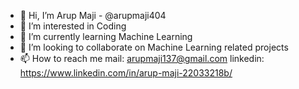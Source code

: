 - 👋 Hi, I’m Arup Maji - @arupmaji404
- 👀 I’m interested in Coding
- 🌱 I’m currently learning Machine Learning
- 💞️ I’m looking to collaborate on Machine Learning related projects
- 📫 How to reach me mail: arupmaji137@gmail.com linkedin: https://www.linkedin.com/in/arup-maji-22033218b/

<!---
arupmaji404/arupmaji404 is a ✨ special ✨ repository because its `README.md` (this file) appears on your GitHub profile.
You can click the Preview link to take a look at your changes.
--->
